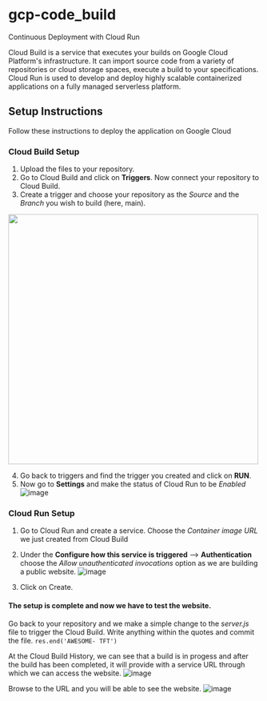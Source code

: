 # gcp-code_build
Continuous Deployment with Cloud Run

Cloud Build is a service that executes your builds on Google Cloud Platform's infrastructure. It can import source code from a variety of repositories or cloud storage spaces, execute a build to your specifications. 
Cloud Run is used to develop and deploy highly scalable containerized applications on a fully managed serverless platform.

## Setup Instructions
Follow these instructions to deploy the application on Google Cloud

### Cloud Build Setup
1. Upload the files to your repository.
2. Go to Cloud Build and click on **Triggers**. Now connect your repository to Cloud Build.
3. Create a trigger and choose your repository as the *Source* and the *Branch* you wish to build (here, main).  
<img src="https://user-images.githubusercontent.com/59771258/117806639-36ca9d80-b278-11eb-8857-de25c6c0608f.png" width="500" height="500"/>

4. Go back to triggers and find the trigger you created and click on **RUN**.
5. Now go to **Settings** and make the status of Cloud Run to be *Enabled*
![image](https://user-images.githubusercontent.com/59771258/117807581-6fb74200-b279-11eb-9aee-b0ed010fe522.png)


### Cloud Run Setup
1. Go to Cloud Run and create a service. Choose the *Container image URL* we just created from Cloud Build
2. Under the **Configure how this service is triggered** --> **Authentication** choose the *Allow unauthenticated invocations* option as we are building a public website.
![image](https://user-images.githubusercontent.com/59771258/117808626-be191080-b27a-11eb-8b81-2badcd58878e.png)

3. Click on Create.

#### The setup is complete and now we have to test the website.

Go back to your repository and we make a simple change to the *server.js* file to trigger the Cloud Build. Write anything within the quotes and commit the file. 
```res.end('AWESOME- TFT')```

At the Cloud Build History, we can see that a build is in progess and after the build has been completed, it will provide with a service URL through which we can access the website.
![image](https://user-images.githubusercontent.com/59771258/117809618-0127b380-b27c-11eb-9786-1054e1924177.png)


Browse to the URL and you will be able to see the website.
![image](https://user-images.githubusercontent.com/59771258/117809722-25839000-b27c-11eb-8cad-542b0bf52b88.png)


